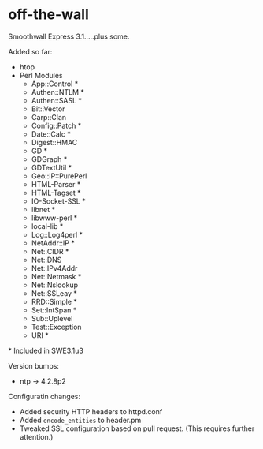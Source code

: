 off-the-wall
============
Smoothwall Express 3.1.....plus some.

Added so far:
* htop
* Perl Modules
	* App::Control *
	* Authen::NTLM *
	* Authen::SASL *
	* Bit::Vector
	* Carp::Clan
	* Config::Patch *
	* Date::Calc *
	* Digest::HMAC
	* GD *
	* GDGraph *
	* GDTextUtil *
	* Geo::IP::PurePerl
	* HTML-Parser *
	* HTML-Tagset *
	* IO-Socket-SSL *
	* libnet *
	* libwww-perl *
	* local-lib *
	* Log::Log4perl *
	* NetAddr::IP *
	* Net::CIDR *
	* Net::DNS
	* Net::IPv4Addr
	* Net::Netmask *
	* Net::Nslookup
	* Net::SSLeay *
	* RRD::Simple *
	* Set::IntSpan *
	* Sub::Uplevel
	* Test::Exception
	* URI *

\* Included in SWE3.1u3

Version bumps:
* ntp -> 4.2.8p2

Configuratin changes:
* Added security HTTP headers to httpd.conf
* Added `encode_entities` to header.pm
* Tweaked SSL configuration based on pull request.  (This requires further attention.)
